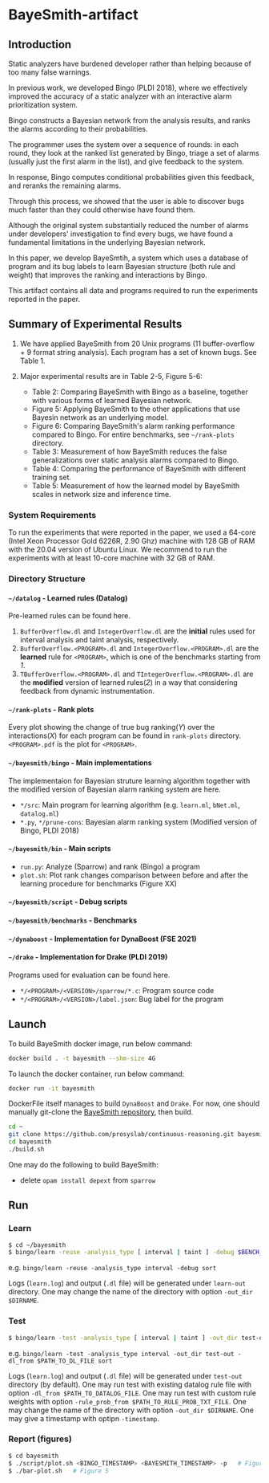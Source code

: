 # BayeSmith-artifact

## Introduction

Static analyzers have burdened developer rather than helping because of too many false warnings.

In previous work, we developed Bingo (PLDI 2018), where we effectively improved the accuracy of a static analyzer with an interactive alarm prioritization system.

Bingo constructs a Bayesian network from the analysis results, and ranks the alarms according to their probabilities.

The programmer uses the system over a sequence of rounds: in each round, they look at the ranked list generated by Bingo, triage a set of alarms (usually just the first alarm in the list), and give feedback to the system.

In response, Bingo computes conditional probabilities given this feedback, and reranks the remaining alarms.

Through this process, we showed that the user is able to discover bugs much faster than they could otherwise have found them.

Although the original system substantially reduced the number of alarms under developers' investigation to find every bugs, we have found a fundamental limitations in the underlying Bayesian network.

In this paper, we develop BayeSmtih, a system which uses a database of program and its bug labels to learn Bayesian structure (both rule and weight) that improves the ranking and interactions by Bingo.

This artifact contains all data and programs required to run the experiments reported in the paper.

## Summary of Experimental Results

1. We have applied BayeSmith from 20 Unix programs (11 buffer-overflow + 9 format string analysis).
Each program has a set of known bugs. See Table 1.

2. Major experimental results are in Table 2-5, Figure 5-6:

    - Table 2: Comparing BayeSmith with Bingo as a baseline, together with various forms of learned Bayesian network.
    - Figure 5: Applying BayeSmith to the other applications that use Bayesin network as an underlying model.
    - Figure 6: Comparing BayeSmith's alarm ranking performance compared to Bingo. For entire benchmarks, see `~/rank-plots` directory.
    - Table 3: Measurement of how BayeSmith reduces the false generalizations over static analysis alarms compared to Bingo.
    - Table 4: Comparing the performance of BayeSmith with different training set.
    - Table 5: Measurement of how the learned model by BayeSmith scales in network size and inference time.

### System Requirements

To run the experiments that were reported in the paper, we used a 64-core (Intel Xeon Processor Gold 6226R, 2.90 Ghz) machine with 128 GB of RAM with the 20.04 version of Ubuntu Linux. We recommend to run the experiments with at least 10-core machine with 32 GB of RAM.

### Directory Structure

#### `~/datalog` - Learned rules (Datalog)

Pre-learned rules can be found here.

1. `BufferOverflow.dl` and `IntegerOverflow.dl` are the **initial** rules used for interval analysis and taint analysis, respectively.
2. `BufferOverflow.<PROGRAM>.dl` and `IntegerOverflow.<PROGRAM>.dl` are the **learned** rule for `<PROGRAM>`, which is one of the benchmarks starting from *1*.
3. `TBufferOverflow.<PROGRAM>.dl` and `TIntegerOverflow.<PROGRAM>.dl` are the **modified** version of learned rules(*2*) in a way that considering feedback from dynamic instrumentation.

#### `~/rank-plots` - Rank plots

Every plot showing the change of true bug ranking(*Y*) over the interactions(*X*) for each program can be found in `rank-plots` directory. `<PROGRAM>.pdf` is the plot for `<PROGRAM>`.

#### `~/bayesmith/bingo` - Main implementations

The implementaion for Bayesian struture learning algorithm together with the modified version of Bayesian alarm ranking system are here.

- `*/src`: Main program for learning algorithm (e.g. `learn.ml`, `bNet.ml`, `datalog.ml`)
- `*.py`, `*/prune-cons`: Bayesian alarm ranking system (Modified version of Bingo, PLDI 2018)

#### `~/bayesmith/bin` - Main scripts

- `run.py`: Analyze (Sparrow) and rank (Bingo) a program
- `plot.sh`: Plot rank changes comparison between before and after the learning procedure for benchmarks (Figure XX)

#### `~/bayesmith/script` - Debug scripts

#### `~/bayesmith/benchmarks` - Benchmarks

#### `~/dynaboost` - Implementation for DynaBoost (FSE 2021)

#### `~/drake` - Implementation for Drake (PLDI 2019)

Programs used for evaluation can be found here.

- `*/<PROGRAM>/<VERSION>/sparrow/*.c`: Program source code
- `*/<PROGRAM>/<VERSION>/label.json`: Bug label for the program


## Launch

To build BayeSmith docker image, run below command:

```sh
docker build . -t bayesmith --shm-size 4G
```

To launch the docker container, run below command:

```sh
docker run -it bayesmith
```

DockerFile itself manages to build `DynaBoost` and `Drake`.
For now, one should manually git-clone the [BayeSmith repository](https://github.com/prosyslab/continuous-reasoning.git), then build.

```sh
cd ~
git clone https://github.com/prosyslab/continuous-reasoning.git bayesmith
cd bayesmith
./build.sh
```

One may do the following to build BayeSmith:

- delete `opam install depext` from `sparrow`

## Run

### Learn

```sh
$ cd ~/bayesmith
$ bingo/learn -reuse -analysis_type [ interval | taint ] -debug $BENCH_NAME
```

e.g. `bingo/learn -reuse -analysis_type interval -debug sort`

Logs (`learn.log`) and output (`.dl` file) will be generated under `learn-out` directory.
One may change the name of the directory with option `-out_dir $DIRNAME`.

### Test

```sh
$ bingo/learn -test -analysis_type [ interval | taint ] -out_dir test-out $BENCH_NAME
```

e.g. `bingo/learn -test -analysis_type interval -out_dir test-out -dl_from $PATH_TO_DL_FILE sort`

Logs (`learn.log`) and output (`.dl` file) will be generated under `test-out` directory (by default).
One may run test with existing datalog rule file with option `-dl_from $PATH_TO_DATALOG_FILE`.
One may run test with custom rule weights with option `-rule_prob_from $PATH_TO_RULE_PROB_TXT_FILE`.
One may change the name of the directory with option `-out_dir $DIRNAME`.
One may give a timestamp with optipn `-timestamp`.

### Report (figures)

```sh
$ cd bayesmith
$ ./script/plot.sh <BINGO_TIMESTAMP> <BAYESMITH_TIMESTAMP> -p   # Figure 6
$ ./bar-plot.sh   # Figure 5
```
